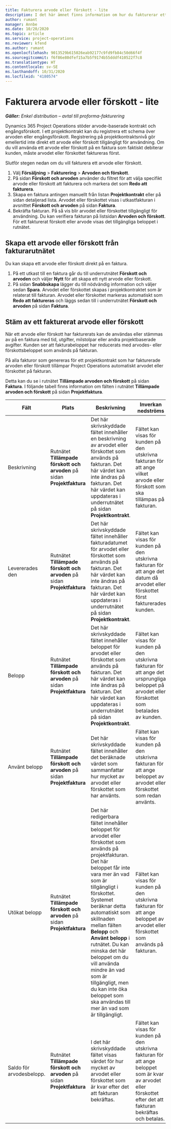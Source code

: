 ```yaml
---
title: Fakturera arvode eller förskott - lite
description: I det här ämnet finns information om hur du fakturerar ett arvode eller förskott i Project Operations.
author: rumant
manager: Annbe
ms.date: 10/20/2020
ms.topic: article
ms.service: project-operations
ms.reviewer: kfend
ms.author: rumant
ms.openlocfilehash: 9013529b615026eab92177c9fd9fb84c50d66f4f
ms.sourcegitcommit: f6f86e80dfef15a7b5f9174b55dddf410522f7c8
ms.translationtype: HT
ms.contentlocale: sv-SE
ms.lasthandoff: 10/31/2020
ms.locfileid: "4180574"
---
```

# <a name="invoice-a-retainer-or-an-advance---lite"></a>Fakturera arvode eller förskott - lite

_**Gäller:** Enkel distribution – avtal till proforma-fakturering_

Dynamics 365 Project Operations stöder arvode-baserade kontrakt och engångsförskott. I ett projektkontrakt kan du registrera ett schema över arvoden eller engångsförskott. Registrering på projektkontraktsnivå gör emellertid inte direkt ett arvode eller förskott tillgängligt för användning. Om du vill använda ett arvode eller förskott på en faktura som faktiskt debiterar kunden, måste arvodet eller förskottet faktureras först.

Slutför stegen nedan om du vill fakturera ett arvode eller förskott.

1. Välj **Försäljning** > **Fakturering** > **Arvoden och förskott**. 
2. På sidan **Förskott och arvoden** använder du filtret för att välja specifikt arvode eller förskott att fakturera och markera det som **Redo att fakturera**.
3. Skapa en faktura antingen manuellt från listan **Projektkontrakt** eller på sidan detaljerad lista. Arvodet eller förskottet visas i utkastfakturan i avsnittet **Förskott och arvoden** på sidan **Faktura**.
4. Bekräfta fakturan. På så vis blir arvodet eller förskottet tillgängligt för användning. Du kan verifiera fakturan på listsidan **Arvoden och förskott**. För ett fakturerat förskott eller arvode visas det tillgängliga beloppet i rutnätet.

## <a name="create-a-retainer-or-advance-from-the-invoice-grid"></a>Skapa ett arvode eller förskott från fakturarutnätet

Du kan skapa ett arvode eller förskott direkt på en faktura.

1. På ett utkast till en faktura går du till underrutnätet **Förskott och arvoden** och väljer **Nytt** för att skapa ett nytt arvode eller förskott. 
2. På sidan **Snabbskapa** lägger du till nödvändig information och väljer sedan **Spara**. Arvodet eller förskottet skapas i projektkontraktet som är relaterat till fakturan. Arvodet eller förskottet markeras automatiskt som **Redo att faktureras** och läggs sedan till i underrutnätet **Förskott och arvoden** på sidan **Faktura**.

## <a name="reconcile-an-invoiced-retainer-or-advance"></a>Stäm av ett fakturerat arvode eller förskott

När ett arvode eller förskott har fakturerats kan de användas eller stämmas av på en faktura med tid, utgifter, milstolpar eller andra projektbaserade avgifter. Kunden ser att fakturabeloppet har reducerats med arvodes- eller förskottsbeloppet som används på fakturan.

På alla fakturor som genereras för ett projektkontrakt som har fakturerade arvoden eller förskott tillämpar Project Operations automatiskt arvodet eller förskottet på fakturan.

Detta kan du se i rutnätet **Tillämpade arvoden och förskott** på sidan **Faktura**. I följande tabell finns information om fälten i rutnätet **Tillämpade arvoden och förskott** på sidan **Projektfaktura**.

| Fält | Plats | Beskrivning | Inverkan nedströms |
| --- | --- | --- | --- |
| Beskrivning | Rutnätet **Tillämpade förskott och arvoden** på sidan **Projektfaktura** |Det här skrivskyddade fältet innehåller en beskrivning av arvodet eller förskottet som används på fakturan. Det här värdet kan inte ändras på fakturan. Det här värdet kan uppdateras i underrutnätet på sidan **Projektkontrakt**. | Fältet kan visas för kunden på den utskrivna fakturan för att ange vilket arvode eller förskott som ska tillämpas på fakturan. |
| Levererades den | Rutnätet **Tillämpade förskott och arvoden** på sidan **Projektfaktura**  | Det här skrivskyddade fältet innehåller fakturadatumet för arvodet eller förskottet som används på fakturan. Det här värdet kan inte ändras på fakturan. Det här värdet kan uppdateras i underrutnätet på sidan **Projektkontrakt**. | Fältet kan visas för kunden på den utskrivna fakturan för att ange det datum då arvodet eller förskottet först fakturerades kunden. |
| Belopp | Rutnätet **Tillämpade förskott och arvoden** på sidan **Projektfaktura**  | Det här skrivskyddade fältet innehåller beloppet för arvodet eller förskottet som används på fakturan. Det här värdet kan inte ändras på fakturan. Det här värdet kan uppdateras i underrutnätet på sidan **Projektkontrakt**. | Fältet kan visas för kunden på den utskrivna fakturan för att ange det ursprungliga beloppet på arvodet eller förskottet som betalades av kunden. |
| Använt belopp | Rutnätet **Tillämpade förskott och arvoden** på sidan **Projektfaktura**  | Det här skrivskyddade fältet innehåller det beräknade värdet som sammanfattar hur mycket av arvodet eller förskottet som har använts. | Fältet kan visas för kunden på den utskrivna fakturan för att ange beloppet av arvodet eller förskottet som redan använts. |
| Utökat belopp | Rutnätet **Tillämpade förskott och arvoden** på sidan **Projektfaktura**  | Det här redigerbara fältet innehåller beloppet för arvodet eller förskottet som används på projektfakturan. Det här beloppet får inte vara mer än vad som är tillgängligt i förskottet. Systemet beräknar detta automatiskt som skillnaden mellan fälten **Belopp** och **Använt belopp** i rutnätet. Du kan minska det här beloppet om du vill använda mindre än vad som är tillgängligt, men du kan inte öka beloppet som ska användas till mer än vad som är tillgängligt. | Fältet kan visas för kunden på den utskrivna fakturan för att ange beloppet av arvodet eller förskottet som används på fakturan. |
| Saldo för arvodesbelopp. | Rutnätet **Tillämpade förskott och arvoden** på sidan **Projektfaktura**  | I det här skrivskyddade fältet visas värdet för hur mycket av arvodet eller förskottet som är kvar efter det att fakturan bekräftas. | Fältet kan visas för kunden på den utskrivna fakturan för att ange beloppet som är kvar av arvodet eller förskottet efter det att fakturan bekräftas och betalas. |
